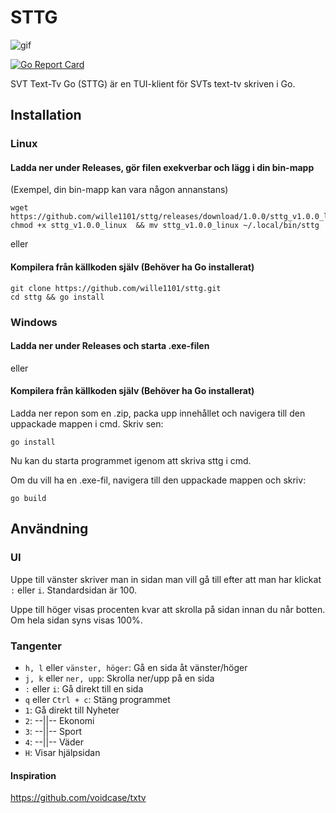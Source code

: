 # STTG

![gif](https://raw.githubusercontent.com/wille1101/gifs/master/animation.gif)

[![Go Report Card](https://goreportcard.com/badge/github.com/wille1101/sttg)](https://goreportcard.com/report/github.com/wille1101/sttg)

SVT Text-Tv Go (STTG) är en TUI-klient för SVTs text-tv skriven i Go.

## Installation

### Linux

#### Ladda ner under Releases, gör filen exekverbar och lägg i din bin-mapp

(Exempel, din bin-mapp kan vara någon annanstans)

```
wget https://github.com/wille1101/sttg/releases/download/1.0.0/sttg_v1.0.0_linux
chmod +x sttg_v1.0.0_linux  && mv sttg_v1.0.0_linux ~/.local/bin/sttg
```

eller

#### Kompilera från källkoden själv (Behöver ha Go installerat)

```
git clone https://github.com/wille1101/sttg.git
cd sttg && go install
```

### Windows

#### Ladda ner under Releases och starta .exe-filen

eller

#### Kompilera från källkoden själv (Behöver ha Go installerat)

Ladda ner repon som en .zip, packa upp innehållet och navigera till den uppackade mappen i cmd. Skriv sen:
```
go install
```
Nu kan du starta programmet igenom att skriva sttg i cmd.

Om du vill ha en .exe-fil, navigera till den uppackade mappen och skriv:
```
go build
```

## Användning

### UI
Uppe till vänster skriver man in sidan man vill gå till efter att man har klickat `:` eller `i`. Standardsidan är 100.

Uppe till höger visas procenten kvar att skrolla på sidan innan du når botten. Om hela sidan syns visas 100%.

### Tangenter
- `h, l` eller  `vänster, höger`: Gå en sida åt vänster/höger
- `j, k` eller `ner, upp`:  Skrolla ner/upp på en sida
- `:` eller `i`:        Gå direkt till en sida
- `q` eller `Ctrl + c`: Stäng programmet
- `1`:            Gå direkt till Nyheter
- `2`:                  --||--    Ekonomi
- `3`:                  --||--    Sport
- `4`:                  --||--    Väder
- `H`:            Visar hjälpsidan

#### Inspiration
  https://github.com/voidcase/txtv
